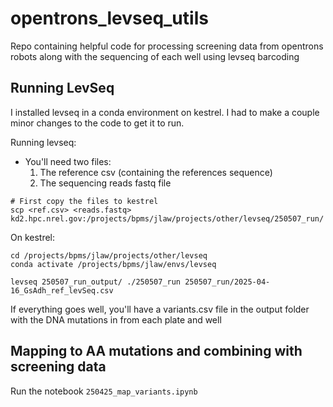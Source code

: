 # opentrons_levseq_utils
Repo containing helpful code for processing screening data from opentrons robots along with the sequencing of each well using levseq barcoding

## Running LevSeq
I installed levseq in a conda environment on kestrel. I had to make a couple minor changes to the code to get it to run.

Running levseq:
- You'll need two files:
  1. The reference csv (containing the references sequence)
  2. The sequencing reads fastq file
```
# First copy the files to kestrel
scp <ref.csv> <reads.fastq> kd2.hpc.nrel.gov:/projects/bpms/jlaw/projects/other/levseq/250507_run/
```

On kestrel:
```
cd /projects/bpms/jlaw/projects/other/levseq
conda activate /projects/bpms/jlaw/envs/levseq

levseq 250507_run_output/ ./250507_run 250507_run/2025-04-16_GsAdh_ref_levSeq.csv
```

If everything goes well, you'll have a variants.csv file in the output folder with the DNA mutations in from each plate and well

## Mapping to AA mutations and combining with screening data
Run the notebook `250425_map_variants.ipynb`
